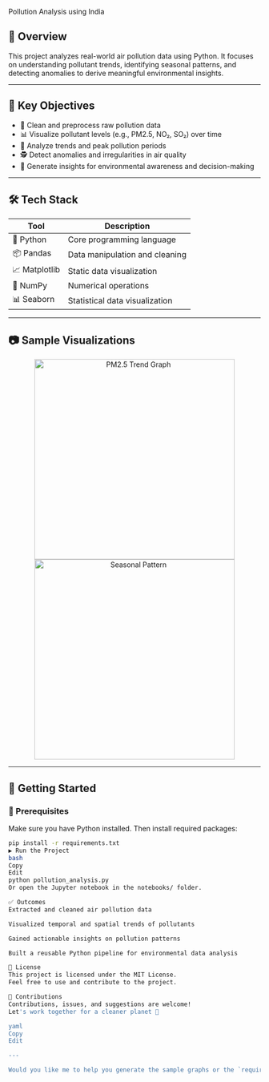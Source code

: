  Pollution Analysis using India



## 📘 Overview

This project analyzes real-world air pollution data using Python. It focuses on understanding pollutant trends, identifying seasonal patterns, and detecting anomalies to derive meaningful environmental insights.

---

## 🧠 Key Objectives

- 🧹 Clean and preprocess raw pollution data  
- 📊 Visualize pollutant levels (e.g., PM2.5, NO₂, SO₂) over time  
- 🧭 Analyze trends and peak pollution periods  
- 🕵️ Detect anomalies and irregularities in air quality  
- 📝 Generate insights for environmental awareness and decision-making

---

## 🛠️ Tech Stack

| Tool            | Description                    |
|-----------------|--------------------------------|
| 🐍 Python        | Core programming language       |
| 📦 Pandas       | Data manipulation and cleaning |
| 📈 Matplotlib   | Static data visualization      |
| 🧮 NumPy        | Numerical operations            |
| 📊 Seaborn      | Statistical data visualization |

---

## 📷 Sample Visualizations

<p align="center">
  <img src="images/pm25_trend.png" width="400" alt="PM2.5 Trend Graph"/>
  <img src="images/seasonal_pattern.png" width="400" alt="Seasonal Pattern"/>
</p>

---

## 🚀 Getting Started

### 🔧 Prerequisites

Make sure you have Python installed. Then install required packages:

```bash
pip install -r requirements.txt
▶️ Run the Project
bash
Copy
Edit
python pollution_analysis.py
Or open the Jupyter notebook in the notebooks/ folder.

✅ Outcomes
Extracted and cleaned air pollution data

Visualized temporal and spatial trends of pollutants

Gained actionable insights on pollution patterns

Built a reusable Python pipeline for environmental data analysis

📃 License
This project is licensed under the MIT License.
Feel free to use and contribute to the project.

🙌 Contributions
Contributions, issues, and suggestions are welcome!
Let's work together for a cleaner planet 🌱

yaml
Copy
Edit

---

Would you like me to help you generate the sample graphs or the `requirements.txt` file next?
